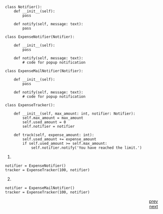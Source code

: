 ```
class Notifier():
    def __init__(self):
        pass
    
    def notify(self, message: text):
        pass

class ExpenseNotifier(Notifier):

    def __init__(self):
        pass
    
    def notify(self, message: text):
        # code for popup notification

class ExpenseMailNotifier(Notifier):

    def __init__(self):
        pass
    
    def notify(self, message: text):
        # code for popup notification

class ExpenseTracker():

    def __init__(self, max_amount: int, notifier: Notifier):
        self.max_amount = max_amount
        self.used_amount = 0
        self.notifier = notifier
    
    def track(self, expense_amount: int):
        self.used_amount += expense_amount
        if self.used_amount >= self.max_amount:
            self.notifier.notify('You have reached the limit.')

```

1)
```
notifier = ExpenseNotifier()
tracker = ExpenseTracker(100, notifier)
```
2)
```
notifier = ExpenseMailNotifier()
tracker = ExpenseTracker(100, notifier)
```

<div style="text-align: right"> <a href="./wrong.md">prev</a> </div>
<div style="text-align: right"> <a href="./correct1.md">next</a> </div>

